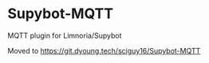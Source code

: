 # Supybot-MQTT
MQTT plugin for Limnoria/Supybot

Moved to https://git.dyoung.tech/sciguy16/Supybot-MQTT
